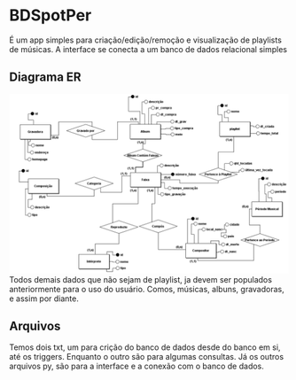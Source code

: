 # BDSpotPer
É um app simples para criação/edição/remoção e visualização de playlists de músicas. A interface se conecta a um banco de dados relacional simples
## Diagrama ER
![Diagrama ER](https://github.com/MarcioB1999/BDSpotPer/blob/main/BDSpoPer_DiagramaER.png)
Todos demais dados que não sejam de playlist, ja devem ser populados anteriormente para o uso do usuário. Comos, músicas, albuns, gravadoras, e assim por diante. 
## Arquivos
Temos dois txt, um para crição do banco de dados desde do banco em si, até os triggers. Enquanto o outro são para algumas consultas.
Já os outros arquivos py, são para a interface e a conexão com o banco de dados.
